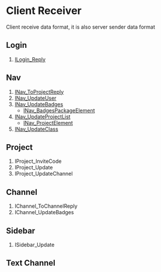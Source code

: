 # Client Receiver

Client receive data format, it is also server sender data format

## Login

1. [ILogin_Reply](./client/login/ILogin_Reply.md)

## Nav

1. [INav_ToProjectReply](./client/nav/INav_ToProjectReply.md)
2. [INav_UpdateUser](./client/nav/INav_UpdateUser.md)
3. [INav_UpdateBadges](./client/nav/INav_UpdateBadges.md)
    * [INav_BadgesPackageElement](./client/nav/INav_BadgesPackageElement.md)
4. [INav_UpdateProjectList](./client/nav/INav_UpdateProjectList.md)
    * [INav_ProjectElement](./client/nav/INav_ProjectElement.md)
5. [INav_UpdateClass](./client/nav/INav_UpdateClass.md)

## Project

1. IProject_InviteCode
2. IProject_Update
3. IProject_UpdateChannel

## Channel

1. IChannel_ToChannelReply
2. IChannel_UpdateBadges

## Sidebar

1. ISidebar_Update

## Text Channel